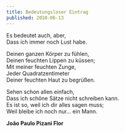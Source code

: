 ```yaml
---
title: Bedeutungsloser Eintrag
published: 2010-06-13
---
```


Es bedeutet auch, aber,  
Dass ich immer noch Lust habe.

Deinen ganzen Körper zu fühlen,  
Deinen feuchten Lippen zu küssen;  
Mit meiner feuchten Zunge,  
Jeder Quadratzentimeter  
Deiner feuchten Haut zu begrüßen.

Sehen schon allen einfach,  
Dass ich schöne Sätze nicht schreiben kann.  
Es ist so, weil ich dir alles sagen muss;  
Weil bleibe ich noch nur... ein Mann.

**João Paulo Pizani Flor**

